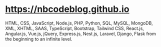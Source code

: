# https://nbcodeblog.github.io
HTML, CSS, JavaScript, Node.js, PHP, Python, SQL, MySQL, MongoDB, XML, XHTML, SAAS, TypeScript, Bootstrap, Tailwind CSS, React.js, Angular.js, Vue.js, jQuery, Express.js, Nest.js, Laravel, Django, Flask from the beginning to an infinite level.
